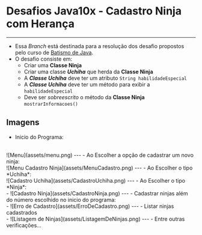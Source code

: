 # Desafios Java10x - Cadastro Ninja com Herança
___

- Essa *Branch* está destinada para a resolução dos desafio propostos pelo curso de [Batismo de Java](https://batismodejava.dev/).
- O desafio consiste em:
  - Criar uma **Classe Ninja**
  - Criar uma classe ***Uchiha*** que herda da **Classe Ninja**
  - A ***Classe Uchiha*** deve ter um atributo `String habilidadeEspecial`
  - A ***Classe Uchiha*** deve ter um método para exibir a `habilidadeEspecial`
  - Deve ser *sobreescrito* o método da **Classe Ninja** `mostrarInformacoes()`

## Imagens
- Inicio do Programa:
<br>
![Menu](assets/menu.png)
---
- Ao Escolher a opção de cadastrar um novo ninja:
<br>
![Menu Cadastro Ninja](assets/MenuCadastro.png)
---
- Ao Escolher o tipo *Uchiha*:
<br>
![Cadastro Uchiha](assets/CadastroUchiha.png)
---
- Ao Escolher o tipo *Ninja*:
<br>
- ![Cadastro Ninja](assets/CadastroNinja.png)
---
- Cadastrar ninjas além do número escolhido no inicio do programa:
<br>
- ![Erro de Cadastro](assets/ErroDeCadastro.png)
---
- Listar ninjas cadastrados
<br>
- ![Listagem de Ninjas](assets/ListagemDeNinjas.png)
---
- Entre outras verificações...